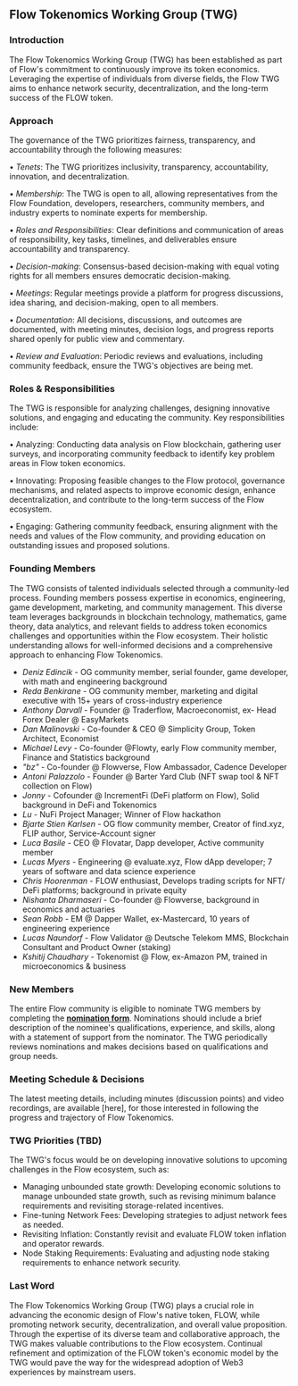 ## Flow Tokenomics Working Group (TWG)

### Introduction

The Flow Tokenomics Working Group (TWG) has been established as part of Flow's commitment to continuously improve its token economics. Leveraging the expertise of individuals from diverse fields, the Flow TWG aims to enhance network security, decentralization, and the long-term success of the FLOW token.

### Approach

The governance of the TWG prioritizes fairness, transparency, and accountability through the following measures:

•	*Tenets*: The TWG prioritizes inclusivity, transparency, accountability, innovation, and decentralization.

•	*Membership*: The TWG is open to all, allowing representatives from the Flow Foundation, developers, researchers, community members, and industry experts to nominate experts for membership.

•	*Roles and Responsibilities*: Clear definitions and communication of areas of responsibility, key tasks, timelines, and deliverables ensure accountability and transparency.

•	*Decision-making*: Consensus-based decision-making with equal voting rights for all members ensures democratic decision-making.

•	*Meetings*: Regular meetings provide a platform for progress discussions, idea sharing, and decision-making, open to all members.

•	*Documentation*: All decisions, discussions, and outcomes are documented, with meeting minutes, decision logs, and progress reports shared openly for public view and commentary.

•	*Review and Evaluation*: Periodic reviews and evaluations, including community feedback, ensure the TWG's objectives are being met.

### Roles & Responsibilities

The TWG is responsible for analyzing challenges, designing innovative solutions, and engaging and educating the community. Key responsibilities include:

•	Analyzing: Conducting data analysis on Flow blockchain, gathering user surveys, and incorporating community feedback to identify key problem areas in Flow token economics.

•	Innovating: Proposing feasible changes to the Flow protocol, governance mechanisms, and related aspects to improve economic design, enhance decentralization, and contribute to the long-term success of the Flow ecosystem.

•	Engaging: Gathering community feedback, ensuring alignment with the needs and values of the Flow community, and providing education on outstanding issues and proposed solutions.

### Founding Members

The TWG consists of talented individuals selected through a community-led process. Founding members possess expertise in economics, engineering, game development, marketing, and community management. This diverse team leverages backgrounds in blockchain technology, mathematics, game theory, data analytics, and relevant fields to address token economics challenges and opportunities within the Flow ecosystem. Their holistic understanding allows for well-informed decisions and a comprehensive approach to enhancing Flow Tokenomics.

* *Deniz Edincik* -	OG community member, serial founder, game developer, with math and engineering background
* *Reda Benkirane* -	OG community member, marketing and digital executive with 15+ years of cross-industry experience
* *Anthony Darvall* -	Founder @ Traderflow, Macroeconomist, ex- Head Forex Dealer @ EasyMarkets
* *Dan Malinovski* -	Co-founder & CEO @ Simplicity Group, Token Architect, Economist
* *Michael Levy* -	Co-founder @Flowty, early Flow community member, Finance and Statistics background
* *"bz"* -	Co-founder @ Flowverse, Flow Ambassador, Cadence Developer
* *Antoni Palazzolo* -	Founder @ Barter Yard Club (NFT swap tool & NFT collection on Flow)
* *Jonny* -	Cofounder @ IncrementFi (DeFi platform on Flow), Solid background in DeFi and Tokenomics
* *Lu* -	NuFi Project Manager; Winner of Flow hackathon
* *Bjarte Stien Karlsen* -	OG flow community member, Creator of find.xyz, FLIP author, Service-Account signer
* *Luca Basile* -	CEO @ Flovatar, Dapp developer, Active community member
* *Lucas Myers* -	Engineering @ evaluate.xyz, Flow dApp developer; 7 years of software and data science experience
* *Chris Hoorenman* - FLOW enthusiast, Develops trading scripts for NFT/ DeFi platforms; background in private equity 
* *Nishanta Dharmaseri* -	Co-founder @ Flowverse, background in economics and actuaries
* *Sean Robb* -	EM @ Dapper Wallet, ex-Mastercard, 10 years of engineering experience
* *Lucas Naundorf* -	Flow Validator @ Deutsche Telekom MMS, Blockchain Consultant and Product Owner (staking)
* *Kshitij Chaudhary* -	Tokenomist @ Flow, ex-Amazon PM, trained in microeconomics & business

### New Members

The entire Flow community is eligible to nominate TWG members by completing the [**nomination form**](https://forms.gle/z5jYdqqAtWrQ18447). Nominations should include a brief description of the nominee's qualifications, experience, and skills, along with a statement of support from the nominator. The TWG periodically reviews nominations and makes decisions based on qualifications and group needs.

### Meeting Schedule & Decisions

The latest meeting details, including minutes (discussion points) and video recordings, are available [here], for those interested in following the progress and trajectory of Flow Tokenomics.

### TWG Priorities (TBD)

The TWG's focus would be on developing innovative solutions to upcoming challenges in the Flow ecosystem, such as:

*	Managing unbounded state growth: Developing economic solutions to manage unbounded state growth, such as revising minimum balance requirements and revisiting storage-related incentives.
*	Fine-tuning Network Fees: Developing strategies to adjust network fees as needed.
*	Revisiting Inflation: Constantly revisit and evaluate FLOW token inflation and operator rewards.
*	Node Staking Requirements: Evaluating and adjusting node staking requirements to enhance network security.

### Last Word

The Flow Tokenomics Working Group (TWG) plays a crucial role in advancing the economic design of Flow's native token, FLOW, while promoting network security, decentralization, and overall value proposition. Through the expertise of its diverse team and collaborative approach, the TWG makes valuable contributions to the Flow ecosystem. Continual refinement and optimization of the FLOW token's economic model by the TWG would pave the way for the widespread adoption of Web3 experiences by mainstream users.
